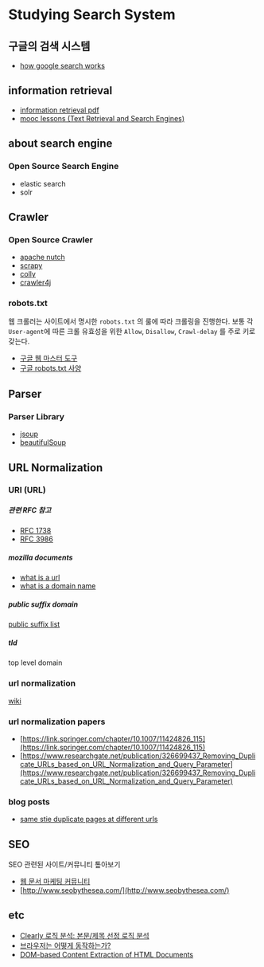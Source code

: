# Studying Search System

## 구글의 검색 시스템
- [how google search works](https://www.google.com/intl/ko/search/howsearchworks/)

## information retrieval
- [information retrieval pdf](https://www.math.unipd.it/~aiolli/corsi/0910/IR/irbookprint.pdf)
- [mooc lessons (Text Retrieval and Search Engines)](https://www.coursera.org/learn/text-retrieval?specialization=data-mining)

## about search engine

### Open Source Search Engine
- elastic search
- solr

## Crawler

### Open Source Crawler
- [apache nutch](https://github.com/apache/nutch)
- [scrapy](https://github.com/scrapy/scrapy)
- [colly](https://github.com/gocolly/colly)
- [crawler4j](https://github.com/yasserg/crawler4j)

### robots.txt
웹 크롤러는 사이트에서 명시한 `robots.txt` 의 룰에 따라 크롤링을 진행한다. 보통 각 `User-agent`에 따른 크롤 유효성을 위한 `Allow`, `Disallow`, `Crawl-delay` 를 주로 키로 갖는다.

- [구글 웹 마스터 도구](https://support.google.com/webmasters/answer/6062608?hl=ko)
- [구글 robots.txt 사양](https://developers.google.com/search/reference/robots_txt?hl=ko)

## Parser

### Parser Library
- [jsoup](https://jsoup.org/)
- [beautifulSoup](https://www.crummy.com/software/BeautifulSoup/bs4/doc/)

## URL Normalization

### URI (URL)

##### 관련 RFC 참고
- [RFC 1738](https://tools.ietf.org/html/rfc1738)
- [RFC 3986](https://tools.ietf.org/html/rfc3986)

##### mozilla documents
- [what is a url](https://developer.mozilla.org/en-US/docs/Learn/Common_questions/What_is_a_URL)
- [what is a domain name](https://developer.mozilla.org/en-US/docs/Learn/Common_questions/What_is_a_domain_name)

##### public suffix domain
[public suffix list](https://publicsuffix.org/learn/)

##### tld
top level domain

### url normalization
[wiki](https://en.wikipedia.org/wiki/URL_normalization)

### url normalization papers
- [https://link.springer.com/chapter/10.1007/11424826_115](https://link.springer.com/chapter/10.1007/11424826_115)
- [https://www.researchgate.net/publication/326699437_Removing_Duplicate_URLs_based_on_URL_Normalization_and_Query_Parameter](https://www.researchgate.net/publication/326699437_Removing_Duplicate_URLs_based_on_URL_Normalization_and_Query_Parameter)

### blog posts
- [same stie duplicate pages at different urls](http://www.seobythesea.com/2008/04/same-site-duplicate-pages-at-different-urls/)


## SEO
SEO 관련된 사이트/커뮤니티 톺아보기
- [웹 문서 마케팅 커뮤니티](https://www.i-boss.co.kr/ab-74625)
- [http://www.seobythesea.com/](http://www.seobythesea.com/)

## etc
- [Clearly 로직 분석: 본문/제목 선정 로직 분석](https://d2.naver.com/helloworld/112673)
- [브라우저는 어떻게 동작하는가?](https://d2.naver.com/helloworld/59361)
- [DOM-based Content Extraction of HTML Documents](http://www2003.org/cdrom/papers/refereed/p583/p583-gupta.html)

